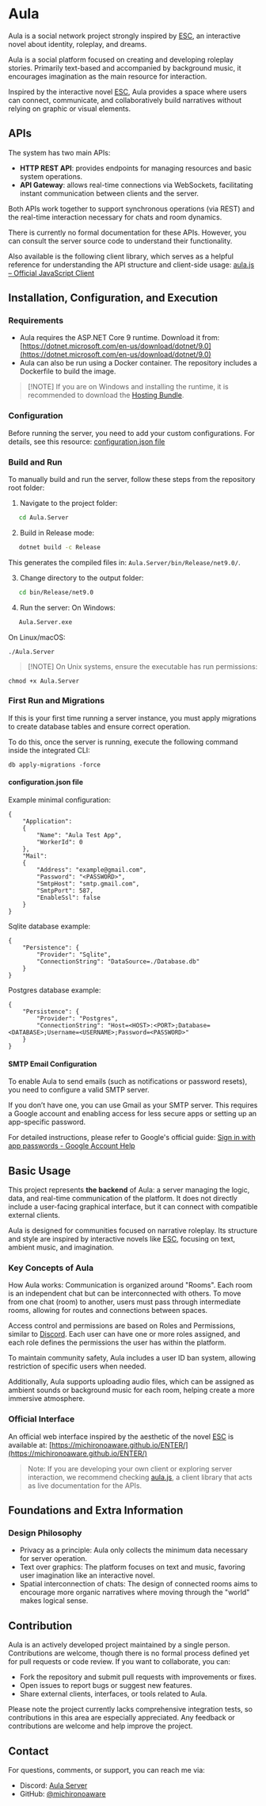 # Aula

Aula is a social network project strongly inspired by
[ESC](https://store.steampowered.com/app/1318800/ESC/),
an interactive novel about identity, roleplay, and dreams.

Aula is a social platform focused on creating and developing roleplay stories.
Primarily text-based and accompanied by background music,
it encourages imagination as the main resource for interaction.

Inspired by the interactive novel [ESC](https://store.steampowered.com/app/1318800/ESC/),
Aula provides a space where users can connect,
communicate, and collaboratively build narratives without relying on graphic or visual elements.

## APIs

The system has two main APIs:

* **HTTP REST API**: provides endpoints for managing resources and basic system operations.
* **API Gateway**: allows real-time connections via WebSockets, facilitating instant communication between clients and the server.

Both APIs work together to support synchronous operations (via REST)
and the real-time interaction necessary for chats and room dynamics.

There is currently no formal documentation for these APIs.
However, you can consult the server source code to understand their functionality.

Also available is the following client library,
which serves as a helpful reference for understanding the API structure
and client-side usage: [aula.js – Official JavaScript Client](https://github.com/michironoaware/aula.js)

## Installation, Configuration, and Execution

### Requirements

* Aula requires the ASP.NET Core 9 runtime. Download it from:
  [https://dotnet.microsoft.com/en-us/download/dotnet/9.0](https://dotnet.microsoft.com/en-us/download/dotnet/9.0)
* Aula can also be run using a Docker container.
  The repository includes a Dockerfile to build the image.

> \[!NOTE]
> If you are on Windows and installing the runtime, it is recommended to download the [Hosting Bundle](https://dotnet.microsoft.com/en-us/download/dotnet/thank-you/runtime-aspnetcore-9.0.5-windows-hosting-bundle-installer).

### Configuration

Before running the server, you need to add your custom configurations.
For details, see this resource:
[configuration.json file](#configurationjson-file)

### Build and Run

To manually build and run the server,
follow these steps from the repository root folder:

1. Navigate to the project folder:
```bash
   cd Aula.Server
```
2. Build in Release mode:
```bash
   dotnet build -c Release
```
This generates the compiled files in: `Aula.Server/bin/Release/net9.0/`.

3. Change directory to the output folder:
```bash
   cd bin/Release/net9.0
```
4. Run the server:
   On Windows:
```bash
   Aula.Server.exe
```
On Linux/macOS:

```
./Aula.Server
```

> \[!NOTE]
> On Unix systems, ensure the executable has run permissions:

```
chmod +x Aula.Server
```

### First Run and Migrations

If this is your first time running a server instance, you must apply migrations to create database tables and ensure correct operation.

To do this, once the server is running, execute the following command inside the integrated CLI:

```
db apply-migrations -force
```

#### configuration.json file

Example minimal configuration:

```
{
    "Application":
    {
        "Name": "Aula Test App",
        "WorkerId": 0
    },
    "Mail":
    {
        "Address": "example@gmail.com",
        "Password": "<PASSWORD>",
        "SmtpHost": "smtp.gmail.com",
        "SmtpPort": 587,
        "EnableSsl": false
    }
}
```

Sqlite database example:

```
{
    "Persistence": {
        "Provider": "Sqlite",
        "ConnectionString": "DataSource=./Database.db"
    }
}
```

Postgres database example:

```
{
    "Persistence": {
        "Provider": "Postgres",
        "ConnectionString": "Host=<HOST>:<PORT>;Database=<DATABASE>;Username=<USERNAME>;Password=<PASSWORD>"
    }
}
```

#### SMTP Email Configuration

To enable Aula to send emails (such as notifications or password resets),
you need to configure a valid SMTP server.

If you don’t have one, you can use Gmail as your SMTP server.
This requires a Google account and enabling access for less secure apps or
setting up an app-specific password.

For detailed instructions, please refer to Google's official guide:
[Sign in with app passwords - Google Account Help](https://support.google.com/accounts/answer/185833?hl=en)

## Basic Usage

This project represents **the backend** of Aula:
a server managing the logic, data, and real-time communication of the platform.
It does not directly include a user-facing graphical interface,
but it can connect with compatible external clients.

Aula is designed for communities focused on narrative roleplay.
Its structure and style are inspired by interactive novels like [ESC](https://store.steampowered.com/app/1318800/ESC/),
focusing on text, ambient music, and imagination.

### Key Concepts of Aula

How Aula works:
Communication is organized around "Rooms".
Each room is an independent chat but can be interconnected with others.
To move from one chat (room) to another, users must pass through intermediate rooms,
allowing for routes and connections between spaces.

Access control and permissions are based on Roles and Permissions,
similar to [Discord](https://discord.com). Each user can have one or more roles assigned,
and each role defines the permissions the user has within the platform.

To maintain community safety, Aula includes a user ID ban system,
allowing restriction of specific users when needed.

Additionally, Aula supports uploading audio files,
which can be assigned as ambient sounds or background music for each room,
helping create a more immersive atmosphere.

### Official Interface

An official web interface inspired by the aesthetic of the novel [ESC](https://store.steampowered.com/app/1318800/ESC/)
is available at: [https://michironoaware.github.io/ENTER/](https://michironoaware.github.io/ENTER/)

> Note: If you are developing your own client or exploring server interaction,
> we recommend checking [aula.js](https://github.com/michironoaware/aula.js),
> a client library that acts as live documentation for the APIs.

## Foundations and Extra Information

### Design Philosophy

* Privacy as a principle: Aula only collects the minimum data necessary for server operation.
* Text over graphics: The platform focuses on text and music,
  favoring user imagination like an interactive novel.
* Spatial interconnection of chats: The design of connected rooms aims to encourage
  more organic narratives where moving through the "world" makes logical sense.

## Contribution

Aula is an actively developed project maintained by a single person.
Contributions are welcome, though there is no formal process defined yet for pull requests or code review.
If you want to collaborate, you can:

* Fork the repository and submit pull requests with improvements or fixes.
* Open issues to report bugs or suggest new features.
* Share external clients, interfaces, or tools related to Aula.

Please note the project currently lacks comprehensive integration tests,
so contributions in this area are especially appreciated.
Any feedback or contributions are welcome and help improve the project.

## Contact

For questions, comments, or support, you can reach me via:

* Discord: [Aula Server](https://discord.gg/NK7p7Enbn5)
* GitHub: [@michironoaware](https://github.com/michironoaware)
